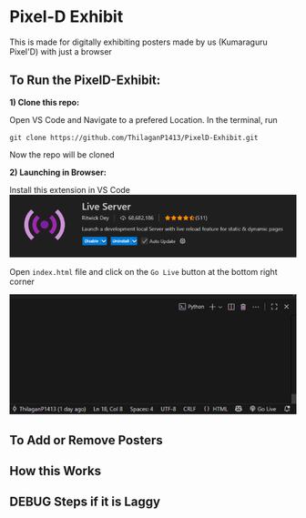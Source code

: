 # Pixel-D Exhibit
This is made for digitally exhibiting posters made by us (Kumaraguru Pixel'D) with just a browser

## To Run the PixelD-Exhibit:
**1) Clone this repo:**

Open VS Code and Navigate to a prefered Location. In the terminal, run
```
git clone https://github.com/ThilaganP1413/PixelD-Exhibit.git
```
Now the repo will be cloned

**2) Launching in Browser:**

Install this extension in VS Code ![Live Sever Extension](Docs/image.png)

Open `index.html` file and click on the `Go Live` button at the bottom right corner

![alt text](Docs/Button.png)


## To Add or Remove Posters

## How this Works

## DEBUG Steps if it is Laggy
